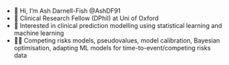 - 👋 Hi, I’m Ash Darnell-Fish @AshDF91
- 👀 Clinical Research Fellow (DPhil) at Uni of Oxford
- 🌱 Interested in clinical prediction modelling using statistical learning and machine learning
- 🐱‍🏍 Competing risks models, pseudovalues, model calibration, Bayesian optimisation, adapting ML models for time-to-event/competing risks data   

<!---
AshDF91/AshDF91 is a ✨ special ✨ repository because its `README.md` (this file) appears on your GitHub profile.
You can click the Preview link to take a look at your changes.
--->
